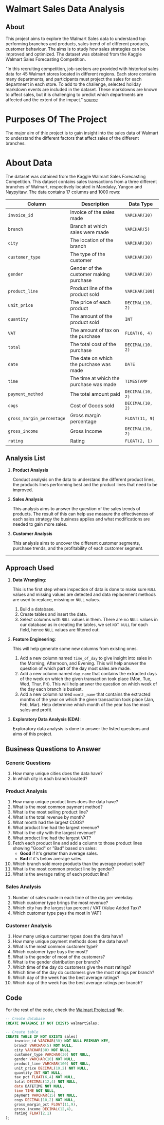 # Walmart Sales Data Analysis 
## About
This project aims to explore the Walmart Sales data to understand top performing branches and products, sales trend of of different products, customer behaviour. The aims is to study how sales strategies can be improved and optimized. The dataset was obtained from the Kaggle Walmart Sales Forecasting Competition.

"In this recruiting competition, job-seekers are provided with historical sales data for 45 Walmart stores located in different regions. Each store contains many departments, and participants must project the sales for each department in each store. To add to the challenge, selected holiday markdown events are included in the dataset. These markdowns are known to affect sales, but it is challenging to predict which departments are affected and the extent of the impact." [source](https://www.kaggle.com/c/walmart-recruiting-store-sales-forecasting)

# Purposes Of The Project
The major aim of thie project is to gain insight into the sales data of Walmart to understand the different factors that affect sales of the different branches.

# About Data
The dataset was obtained from the Kaggle Walmart Sales Forecasting Competition. This dataset contains sales transactions from a three different branches of Walmart, respectively located in Mandalay, Yangon and Naypyitaw. The data contains 17 columns and 1000 rows:

| Column                 | Description                                  | Data Type        |
|------------------------|----------------------------------------------|------------------|
| `invoice_id`           | Invoice of the sales made                    | `VARCHAR(30)`    |
| `branch`               | Branch at which sales were made              | `VARCHAR(5)`     |
| `city`                 | The location of the branch                   | `VARCHAR(30)`    |
| `customer_type`        | The type of the customer                     | `VARCHAR(30)`    |
| `gender`               | Gender of the customer making purchase       | `VARCHAR(10)`    |
| `product_line`         | Product line of the product sold             | `VARCHAR(100)`   |
| `unit_price`           | The price of each product                    | `DECIMAL(10, 2)` |
| `quantity`             | The amount of the product sold               | `INT`            |
| `VAT`                  | The amount of tax on the purchase            | `FLOAT(6, 4)`    |
| `total`                | The total cost of the purchase               | `DECIMAL(10, 2)` |
| `date`                 | The date on which the purchase was made      | `DATE`           |
| `time`                 | The time at which the purchase was made      | `TIMESTAMP`      |
| `payment_method`       | The total amount paid                        | `DECIMAL(10, 2)` |
| `cogs`                 | Cost of Goods sold                           | `DECIMAL(10, 2)` |
| `gross_margin_percentage` | Gross margin percentage                   | `FLOAT(11, 9)`   |
| `gross_income`         | Gross Income                                 | `DECIMAL(10, 2)` |
| `rating`               | Rating                                       | `FLOAT(2, 1)`    |


## Analysis List

1. **Product Analysis**

   Conduct analysis on the data to understand the different product lines, the products lines performing best and the product lines that need to be improved.

2. **Sales Analysis**

   This analysis aims to answer the question of the sales trends of products. The result of this can help use measure the effectiveness of each sales strategy the business applies and what modifications are needed to gain more sales.

3. **Customer Analysis**

   This analysis aims to uncover the different customer segments, purchase trends, and the profitability of each customer segment.

---

## Approach Used

1. **Data Wrangling**: 
   
   This is the first step where inspection of data is done to make sure `NULL` values and missing values are detected and data replacement methods are used to replace, missing or `NULL` values.

   1. Build a database.
   2. Create tables and insert the data.
   3. Select columns with `NULL` values in them. There are no `NULL` values in our database as in creating the tables, we set `NOT NULL` for each field, hence `NULL` values are filtered out.

2. **Feature Engineering**:
   
   This will help generate some new columns from existing ones.

   1. Add a new column named `time_of_day` to give insight into sales in the Morning, Afternoon, and Evening. This will help answer the question of which part of the day most sales are made.
   2. Add a new column named `day_name` that contains the extracted days of the week on which the given transaction took place (Mon, Tue, Wed, Thur, Fri). This will help answer the question on which week of the day each branch is busiest.
   3. Add a new column named `month_name` that contains the extracted months of the year on which the given transaction took place (Jan, Feb, Mar). Help determine which month of the year has the most sales and profit.

3. **Exploratory Data Analysis (EDA)**:
   
   Exploratory data analysis is done to answer the listed questions and aims of this project.
## Business Questions to Answer

### Generic Questions
1. How many unique cities does the data have?
2. In which city is each branch located?

### Product Analysis
1. How many unique product lines does the data have?
2. What is the most common payment method?
3. What is the most selling product line?
4. What is the total revenue by month?
5. What month had the largest COGS?
6. What product line had the largest revenue?
7. What is the city with the largest revenue?
8. What product line had the largest VAT?
9. Fetch each product line and add a column to those product lines showing "Good" or "Bad" based on sales:
    - **Good** if it's greater than average sales.
    - **Bad** if it's below average sales.
10. Which branch sold more products than the average product sold?
11. What is the most common product line by gender?
12. What is the average rating of each product line?

### Sales Analysis
1. Number of sales made in each time of the day per weekday.
2. Which customer type brings the most revenue?
3. Which city has the largest tax percent / VAT (Value Added Tax)?
4. Which customer type pays the most in VAT?

### Customer Analysis
1. How many unique customer types does the data have?
2. How many unique payment methods does the data have?
3. What is the most common customer type?
4. Which customer type buys the most?
5. What is the gender of most of the customers?
6. What is the gender distribution per branch?
7. Which time of the day do customers give the most ratings?
8. Which time of the day do customers give the most ratings per branch?
9. Which day of the week has the best average ratings?
10. Which day of the week has the best average ratings per branch?

## Code

For the rest of the code, check the [Walmart Project.sql](WalmartProject.sql) file.

```sql
-- Create database
CREATE DATABASE IF NOT EXISTS walmartSales;

-- Create table
CREATE TABLE IF NOT EXISTS sales(
    invoice_id VARCHAR(30) NOT NULL PRIMARY KEY,
    branch VARCHAR(5) NOT NULL,
    city VARCHAR(30) NOT NULL,
    customer_type VARCHAR(30) NOT NULL,
    gender VARCHAR(10) NOT NULL,
    product_line VARCHAR(100) NOT NULL,
    unit_price DECIMAL(10,2) NOT NULL,
    quantity INT NOT NULL,
    tax_pct FLOAT(6,4) NOT NULL,
    total DECIMAL(12,4) NOT NULL,
    date DATETIME NOT NULL,
    time TIME NOT NULL,
    payment VARCHAR(15) NOT NULL,
    cogs DECIMAL(10,2) NOT NULL,
    gross_margin_pct FLOAT(11,9),
    gross_income DECIMAL(12,4),
    rating FLOAT(2,1)
);

